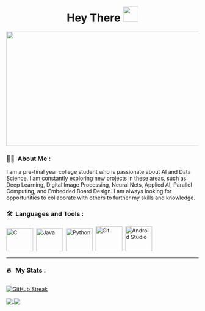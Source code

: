 <h1 align="center">Hey There <img src="https://media.giphy.com/media/hvRJCLFzcasrR4ia7z/giphy.gif" width="40"></h1>

<p align="center"><img src="https://media.giphy.com/media/dWesBcTLavkZuG35MI/giphy.gif" width="600" height="300"  /></p>

### :man_technologist: &nbsp;About Me :

I am a pre-final year college student who is passionate about AI and Data Science. I am constantly exploring new projects in these areas, such as Deep Learning, Digital Image Processing, Neural Nets, Applied AI, Parallel Computing, and Embedded Board Design. I am always looking for opportunities to collaborate with others to further my skills and knowledge.

### 🛠 &nbsp;Languages and Tools :

<p>
<img src="https://github.com/Y-CHETHAN/Y-CHETHAN/assets/75234991/bdc8d472-f025-471d-9076-ec31a4b5d263" title="C" alt="C" width="70" height="60"/>&nbsp;
<img src="https://github.com/Y-CHETHAN/Y-CHETHAN/assets/75234991/c5789327-6efa-4ff0-a282-ef059cf7bb4f" title="Java" alt="Java" width="70" height="60"/>&nbsp;
<img src="https://github.com/Y-CHETHAN/Y-CHETHAN/assets/75234991/3b621e36-2656-4bf7-8796-984d15b228ab" title="Python" alt="Python" width="70" height="60"/>&nbsp;
<img src="https://github.com/Y-CHETHAN/Y-CHETHAN/assets/75234991/f65231aa-0895-432a-908c-99366bb381bd" title="Git" alt="Git" width="70" height="65"/>&nbsp;
<img src="https://github.com/Y-CHETHAN/Y-CHETHAN/assets/75234991/02d69ea7-d3bc-4187-8134-2f971f89c69c" title="Android Studio" alt="Android Studio" width="70" height="65"/>&nbsp;
</p>

---

### 🔥 &nbsp; My Stats :
<p align="left"><img src="https://komarev.com/ghpvc/?username=Y-CHETHAN&style=flat-square&color=blue" alt=""></p>

[![GitHub Streak](http://github-readme-streak-stats.herokuapp.com?user=Y-CHETHAN&theme=dark&background=000000)](https://git.io/streak-stats)

<a href="(https://readmestats.999857.xyz/api?username=Y-CHETHAN&theme=transparent&show_icons=true&rank_icon=github)">
  <img align="center" src="https://readmestats.999857.xyz/api?username=Y-CHETHAN&theme=transparent&show_icons=true&rank_icon=github" />
</a>
<a href="[(https://github.com/anuraghazra/github-readme-stats)](https://readmestats.999857.xyz/api/top-langs/?username=Y-CHETHANlayout=donut&theme=transparent&langs_count=10)">
  <img align="center" src="https://readmestats.999857.xyz/api/top-langs/?username=Y-CHETHAN&layout=donut&theme=transparent&langs_count=10" />
</a>

